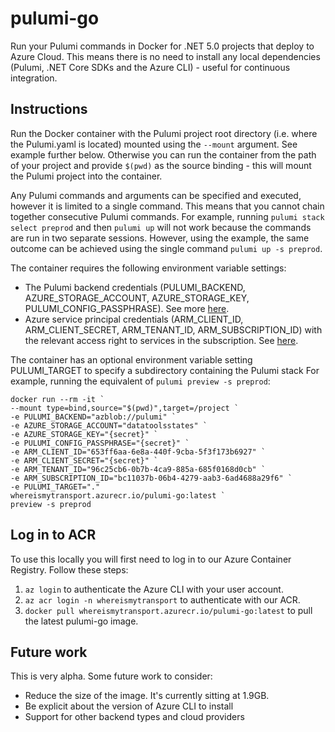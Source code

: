 # pulumi-go

Run your Pulumi commands in Docker for .NET 5.0 projects that deploy to Azure Cloud.  This means there is no need to install any local dependencies (Pulumi, .NET Core SDKs and the Azure CLI) - useful for continuous integration.

## Instructions

Run the Docker container with the Pulumi project root directory (i.e. where the Pulumi.yaml is located) mounted using the `--mount` argument.  See example further below.  Otherwise you can run the container from the path of your project and provide `$(pwd)` as the source binding - this will mount the Pulumi project into the container.

Any Pulumi commands and arguments can be specified and executed, however it is limited to a single command.  This means that you cannot chain together consecutive Pulumi commands.  For example, running `pulumi stack select preprod` and then `pulumi up` will not work because the commands are run in two separate sessions.  However, using the example, the same outcome can be achieved using the single command `pulumi up -s preprod`.

The container requires the following environment variable settings:
 - The Pulumi backend credentials (PULUMI_BACKEND, AZURE_STORAGE_ACCOUNT, AZURE_STORAGE_KEY, PULUMI_CONFIG_PASSPHRASE).  See more [here](https://www.pulumi.com/docs/intro/concepts/state/#logging-into-the-azure-blob-storage-backend).
 - Azure service principal credentials (ARM_CLIENT_ID, ARM_CLIENT_SECRET, ARM_TENANT_ID, ARM_SUBSCRIPTION_ID) with the relevant access right to services in the subscription. See [here](https://www.pulumi.com/docs/intro/cloud-providers/azure/setup/#service-principal-authentication).

The container has an optional environment variable setting PULUMI_TARGET to specify a subdirectory containing the Pulumi stack
For example, running the equivalent of `pulumi preview -s preprod`:

```
docker run --rm -it `
--mount type=bind,source="$(pwd)",target=/project `
-e PULUMI_BACKEND="azblob://pulumi" `
-e AZURE_STORAGE_ACCOUNT="datatoolsstates" `
-e AZURE_STORAGE_KEY="{secret}" `
-e PULUMI_CONFIG_PASSPHRASE="{secret}" `
-e ARM_CLIENT_ID="653ff6aa-6e8a-440f-9cba-5f3f173b6927" `
-e ARM_CLIENT_SECRET="{secret}" `
-e ARM_TENANT_ID="96c25cb6-0b7b-4ca9-885a-685f0168d0cb" `
-e ARM_SUBSCRIPTION_ID="bc11037b-06b4-4279-aab3-6ad4688a29f6" `
-e PULUMI_TARGET="."
whereismytransport.azurecr.io/pulumi-go:latest `
preview -s preprod
```

## Log in to ACR

To use this locally you will first need to log in to our Azure Container Registry.  Follow these steps:

  1. `az login` to authenticate the Azure CLI with your user account.
  2. `az acr login -n whereismytransport` to authenticate with our ACR.
  3. `docker pull whereismytransport.azurecr.io/pulumi-go:latest` to pull the latest pulumi-go image.

## Future work

This is very alpha. Some future work to consider:

 - Reduce the size of the image.  It's currently sitting at 1.9GB.
 - Be explicit about the version of Azure CLI to install
 - Support for other backend types and cloud providers